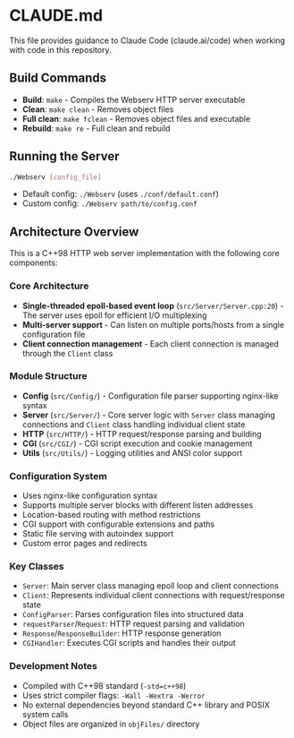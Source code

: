 # CLAUDE.md

This file provides guidance to Claude Code (claude.ai/code) when working with code in this repository.

## Build Commands

- **Build**: `make` - Compiles the Webserv HTTP server executable
- **Clean**: `make clean` - Removes object files
- **Full clean**: `make fclean` - Removes object files and executable
- **Rebuild**: `make re` - Full clean and rebuild

## Running the Server

```bash
./Webserv [config_file]
```

- Default config: `./Webserv` (uses `./conf/default.conf`)
- Custom config: `./Webserv path/to/config.conf`

## Architecture Overview

This is a C++98 HTTP web server implementation with the following core components:

### Core Architecture
- **Single-threaded epoll-based event loop** (`src/Server/Server.cpp:20`) - The server uses epoll for efficient I/O multiplexing
- **Multi-server support** - Can listen on multiple ports/hosts from a single configuration file
- **Client connection management** - Each client connection is managed through the `Client` class

### Module Structure
- **Config** (`src/Config/`) - Configuration file parser supporting nginx-like syntax
- **Server** (`src/Server/`) - Core server logic with `Server` class managing connections and `Client` class handling individual client state
- **HTTP** (`src/HTTP/`) - HTTP request/response parsing and building
- **CGI** (`src/CGI/`) - CGI script execution and cookie management
- **Utils** (`src/Utils/`) - Logging utilities and ANSI color support

### Configuration System
- Uses nginx-like configuration syntax
- Supports multiple server blocks with different listen addresses
- Location-based routing with method restrictions
- CGI support with configurable extensions and paths
- Static file serving with autoindex support
- Custom error pages and redirects

### Key Classes
- `Server`: Main server class managing epoll loop and client connections
- `Client`: Represents individual client connections with request/response state
- `ConfigParser`: Parses configuration files into structured data
- `requestParser`/`Request`: HTTP request parsing and validation
- `Response`/`ResponseBuilder`: HTTP response generation
- `CGIHandler`: Executes CGI scripts and handles their output

### Development Notes
- Compiled with C++98 standard (`-std=c++98`)
- Uses strict compiler flags: `-Wall -Wextra -Werror`
- No external dependencies beyond standard C++ library and POSIX system calls
- Object files are organized in `objFiles/` directory